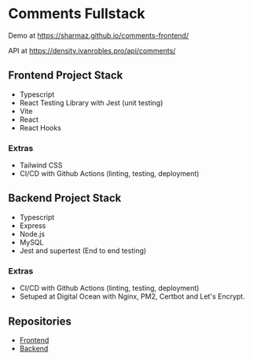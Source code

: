 # Comments Fullstack
Demo at https://sharmaz.github.io/comments-frontend/

API at https://density.ivanrobles.pro/api/comments/

## Frontend Project Stack
- Typescript
- React Testing Library with Jest (unit testing)
- Vite
- React
- React Hooks
### Extras
- Tailwind CSS
- CI/CD with Github Actions (linting, testing, deployment)

## Backend Project Stack
- Typescript
- Express
- Node.js
- MySQL
- Jest and supertest (End to end testing)
### Extras
- CI/CD with Github Actions (linting, testing, deployment)
- Setuped at Digital Ocean with Nginx, PM2, Certbot and Let's Encrypt.

## Repositories
- [Frontend](https://github.com/sharmaz/comments-frontend)
- [Backend](https://github.com/sharmaz/comments-backend)
